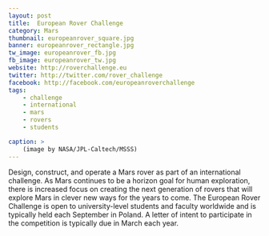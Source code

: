 ```yaml
---
layout: post
title:  European Rover Challenge
category: Mars
thumbnail: europeanrover_square.jpg
banner: europeanrover_rectangle.jpg
tw_image: europeanrover_fb.jpg
fb_image: europeanrover_tw.jpg
website: http://roverchallenge.eu
twitter: http://twitter.com/rover_challenge
facebook: http://facebook.com/europeanroverchallenge
tags: 
    - challenge
    - international
    - mars
    - rovers
    - students

caption: >
    (image by NASA/JPL-Caltech/MSSS)
---
```

Design, construct, and operate a Mars rover as part of an international challenge. As Mars continues to be a horizon goal for human exploration, there is increased focus on creating the next generation of rovers that will explore Mars in clever new ways for the years to come. The European Rover Challenge is open to university-level students and faculty worldwide and is typically held each September in Poland. A letter of intent to participate in the competition is typically due in March each year.


